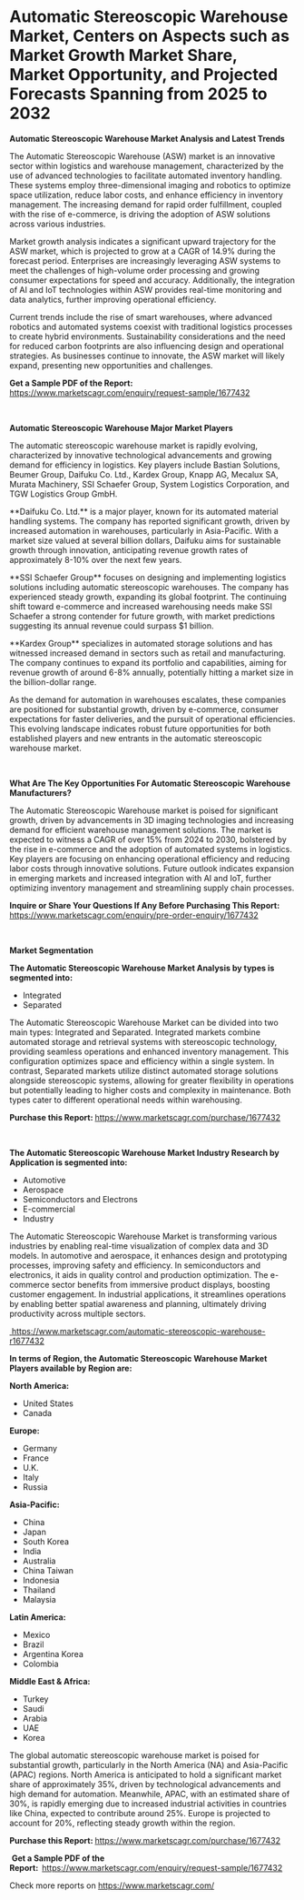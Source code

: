 <p><h1>Automatic Stereoscopic Warehouse Market, Centers on Aspects such as Market Growth Market Share, Market Opportunity, and Projected Forecasts Spanning from 2025 to 2032</h1></p><p><strong>Automatic Stereoscopic Warehouse Market Analysis and Latest Trends</strong></p>
<p><p>The Automatic Stereoscopic Warehouse (ASW) market is an innovative sector within logistics and warehouse management, characterized by the use of advanced technologies to facilitate automated inventory handling. These systems employ three-dimensional imaging and robotics to optimize space utilization, reduce labor costs, and enhance efficiency in inventory management. The increasing demand for rapid order fulfillment, coupled with the rise of e-commerce, is driving the adoption of ASW solutions across various industries.</p><p>Market growth analysis indicates a significant upward trajectory for the ASW market, which is projected to grow at a CAGR of 14.9% during the forecast period. Enterprises are increasingly leveraging ASW systems to meet the challenges of high-volume order processing and growing consumer expectations for speed and accuracy. Additionally, the integration of AI and IoT technologies within ASW provides real-time monitoring and data analytics, further improving operational efficiency.</p><p>Current trends include the rise of smart warehouses, where advanced robotics and automated systems coexist with traditional logistics processes to create hybrid environments. Sustainability considerations and the need for reduced carbon footprints are also influencing design and operational strategies. As businesses continue to innovate, the ASW market will likely expand, presenting new opportunities and challenges.</p></p>
<p><strong>Get a Sample PDF of the Report:&nbsp;</strong> <a href="https://www.marketscagr.com/enquiry/request-sample/1677432?utm_campaign=3169&utm_medium=2&utm_source=Github&utm_content=ia&utm_term=25032025&utm_id=automatic-stereoscopic-warehouse">https://www.marketscagr.com/enquiry/request-sample/1677432</a></p>
<p>&nbsp;</p>
<p><strong>Automatic Stereoscopic Warehouse Major Market Players</strong></p>
<p><p>The automatic stereoscopic warehouse market is rapidly evolving, characterized by innovative technological advancements and growing demand for efficiency in logistics. Key players include Bastian Solutions, Beumer Group, Daifuku Co. Ltd., Kardex Group, Knapp AG, Mecalux SA, Murata Machinery, SSI Schaefer Group, System Logistics Corporation, and TGW Logistics Group GmbH.</p><p>**Daifuku Co. Ltd.** is a major player, known for its automated material handling systems. The company has reported significant growth, driven by increased automation in warehouses, particularly in Asia-Pacific. With a market size valued at several billion dollars, Daifuku aims for sustainable growth through innovation, anticipating revenue growth rates of approximately 8-10% over the next few years.</p><p>**SSI Schaefer Group** focuses on designing and implementing logistics solutions including automatic stereoscopic warehouses. The company has experienced steady growth, expanding its global footprint. The continuing shift toward e-commerce and increased warehousing needs make SSI Schaefer a strong contender for future growth, with market predictions suggesting its annual revenue could surpass $1 billion.</p><p>**Kardex Group** specializes in automated storage solutions and has witnessed increased demand in sectors such as retail and manufacturing. The company continues to expand its portfolio and capabilities, aiming for revenue growth of around 6-8% annually, potentially hitting a market size in the billion-dollar range.</p><p>As the demand for automation in warehouses escalates, these companies are positioned for substantial growth, driven by e-commerce, consumer expectations for faster deliveries, and the pursuit of operational efficiencies. This evolving landscape indicates robust future opportunities for both established players and new entrants in the automatic stereoscopic warehouse market.</p></p>
<p>&nbsp;</p>
<p><strong>What Are The Key Opportunities For Automatic Stereoscopic Warehouse Manufacturers?</strong></p>
<p><p>The Automatic Stereoscopic Warehouse market is poised for significant growth, driven by advancements in 3D imaging technologies and increasing demand for efficient warehouse management solutions. The market is expected to witness a CAGR of over 15% from 2024 to 2030, bolstered by the rise in e-commerce and the adoption of automated systems in logistics. Key players are focusing on enhancing operational efficiency and reducing labor costs through innovative solutions. Future outlook indicates expansion in emerging markets and increased integration with AI and IoT, further optimizing inventory management and streamlining supply chain processes.</p></p>
<p><strong>Inquire or Share Your Questions If Any Before Purchasing This Report:</strong> <a href="https://www.marketscagr.com/enquiry/pre-order-enquiry/1677432?utm_campaign=3169&utm_medium=2&utm_source=Github&utm_content=ia&utm_term=25032025&utm_id=automatic-stereoscopic-warehouse">https://www.marketscagr.com/enquiry/pre-order-enquiry/1677432</a></p>
<p>&nbsp;</p>
<p><strong>Market Segmentation</strong></p>
<p><strong>The Automatic Stereoscopic Warehouse Market Analysis by types is segmented into:</strong></p>
<p><ul><li>Integrated</li><li>Separated</li></ul></p>
<p><p>The Automatic Stereoscopic Warehouse Market can be divided into two main types: Integrated and Separated. Integrated markets combine automated storage and retrieval systems with stereoscopic technology, providing seamless operations and enhanced inventory management. This configuration optimizes space and efficiency within a single system. In contrast, Separated markets utilize distinct automated storage solutions alongside stereoscopic systems, allowing for greater flexibility in operations but potentially leading to higher costs and complexity in maintenance. Both types cater to different operational needs within warehousing.</p></p>
<p><strong>Purchase this Report:&nbsp;</strong><a href="https://www.marketscagr.com/purchase/1677432?utm_campaign=3169&utm_medium=2&utm_source=Github&utm_content=ia&utm_term=25032025&utm_id=automatic-stereoscopic-warehouse">https://www.marketscagr.com/purchase/1677432</a></p>
<p>&nbsp;</p>
<p><strong>The Automatic Stereoscopic Warehouse Market Industry Research by Application is segmented into:</strong></p>
<p><ul><li>Automotive</li><li>Aerospace</li><li>Semiconductors and Electrons</li><li>E-commercial</li><li>Industry</li></ul></p>
<p><p>The Automatic Stereoscopic Warehouse Market is transforming various industries by enabling real-time visualization of complex data and 3D models. In automotive and aerospace, it enhances design and prototyping processes, improving safety and efficiency. In semiconductors and electronics, it aids in quality control and production optimization. The e-commerce sector benefits from immersive product displays, boosting customer engagement. In industrial applications, it streamlines operations by enabling better spatial awareness and planning, ultimately driving productivity across multiple sectors.</p></p>
<p><a href="https://www.marketscagr.com/automatic-stereoscopic-warehouse-r1677432?utm_campaign=3169&utm_medium=2&utm_source=Github&utm_content=ia&utm_term=25032025&utm_id=automatic-stereoscopic-warehouse">&nbsp;https://www.marketscagr.com/automatic-stereoscopic-warehouse-r1677432</a></p>
<p><strong>In terms of Region, the Automatic Stereoscopic Warehouse Market Players available by Region are:</strong></p>
<p>
    <p> <strong> North America: </strong>
        <ul>
            <li>United States</li>
            <li>Canada</li>
        </ul>
        </p> 
    <p> <strong> Europe: </strong>
        <ul>
            <li>Germany</li>
            <li>France</li>
            <li>U.K.</li>
            <li>Italy</li>
            <li>Russia</li>
        </ul>
        </p> 
    <p> <strong> Asia-Pacific: </strong>
        <ul>
            <li>China</li>
            <li>Japan</li>
            <li>South Korea</li>
            <li>India</li>
            <li>Australia</li>
            <li>China Taiwan</li>
            <li>Indonesia</li>
            <li>Thailand</li>
            <li>Malaysia</li>
        </ul>
        </p> 
    <p> <strong> Latin America: </strong>
        <ul>
            <li>Mexico</li>
            <li>Brazil</li>
            <li>Argentina Korea</li>
            <li>Colombia</li>
        </ul>
        </p> 
    <p> <strong> Middle East & Africa: </strong>
        <ul>
            <li>Turkey</li>
            <li>Saudi</li>
            <li>Arabia</li>
            <li>UAE</li>
            <li>Korea</li>
        </ul>
    </p>
    </p>
<p><p>The global automatic stereoscopic warehouse market is poised for substantial growth, particularly in the North America (NA) and Asia-Pacific (APAC) regions. North America is anticipated to hold a significant market share of approximately 35%, driven by technological advancements and high demand for automation. Meanwhile, APAC, with an estimated share of 30%, is rapidly emerging due to increased industrial activities in countries like China, expected to contribute around 25%. Europe is projected to account for 20%, reflecting steady growth within the region.</p></p>
<p><strong>Purchase this Report: </strong><a href="https://www.marketscagr.com/purchase/1677432?utm_campaign=3169&utm_medium=2&utm_source=Github&utm_content=ia&utm_term=25032025&utm_id=automatic-stereoscopic-warehouse">https://www.marketscagr.com/purchase/1677432</a></p>
<p>&nbsp;<strong>Get a Sample PDF of the Report:&nbsp;&nbsp;</strong><a href="https://www.marketscagr.com/enquiry/request-sample/1677432?utm_campaign=3169&utm_medium=2&utm_source=Github&utm_content=ia&utm_term=25032025&utm_id=automatic-stereoscopic-warehouse">https://www.marketscagr.com/enquiry/request-sample/1677432</a></p>
<p><strong></strong></p>
<p>Check more reports on <a href="https://www.marketscagr.com/?utm_campaign=3169&utm_medium=2&utm_source=Github&utm_content=ia&utm_term=25032025&utm_id=automatic-stereoscopic-warehouse">https://www.marketscagr.com/</a></p>